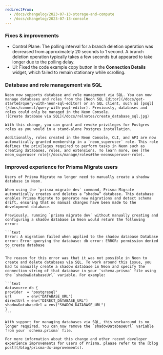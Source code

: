 ```yaml
---
redirectFrom:
  - /docs/changelog/2023-07-13-storage-and-compute
  - /docs/changelog/2023-07-13-console
---
```


### Fixes & improvements

- Control Plane: The polling interval for a branch deletion operation was decreased from approximately 20 seconds to 1 second. A branch deletion operation typically takes a few seconds but appeared to take longer due to the polling delay.
- UI: Fixed the code example copy button in the **Connection Details** widget, which failed to remain stationary while scrolling.

### Database and role management via SQL

    Neon now supports database and role management via SQL. You can now manage databases and roles from the [Neon SQL Editor](/docs/get-started/query-with-neon-sql-editor) or an SQL client, such as [psql](/docs/connect/query-with-psql-editor). Previously, databases and roles could only be managed in the Neon Console.
    ![Create database via SQL](/docs/relnotes/create_database_sql.jpg)

    With this change, you can grant and revoke privileges for Postgres roles as you would in a stand-alone Postgres installation.

    Additionally, roles created in the Neon Console, CLI, and API are now automatically granted membership in a `neon_superuser` role. This role defines the privileges required to perform tasks in Neon such as creating databases, roles, and extensions. To learn more, see [The neon_superuser role](/docs/manage/roles#the-neonsuperuser-role).

### Improved experience for Prisma Migrate users

    Users of Prisma Migrate no longer need to manually create a shadow database in Neon.

    When using the `prisma migrate dev` command, Prisma Migrate automatically creates and deletes a “shadow” database. This database enables Prisma Migrate to generate new migrations and detect schema drift, ensuring that no manual changes have been made to the development database.

    Previously, running `prisma migrate dev` without manually creating and configuring a shadow database in Neon would return the following error:

    ```text
    Error: A migration failed when applied to the shadow database Database error: Error querying the database: db error: ERROR: permission denied to create database
    ```

    The reason for this error was that it was not possible in Neon to create and delete databases via SQL. To work around this issue, you had to manually create a shadow database in Neon and specify the connection string of that database in your `schema.prisma` file using the `shadowDatabaseUrl` variable. For example:

    ```text
    datasource db {
    provider  = "postgresql"
    url       = env("DATABASE_URL")
    directUrl = env("DIRECT_DATABASE_URL")
    shadowDatabaseUrl = env("SHADOW_DATABASE_URL")
    }
    ```

    With support for managing databases via SQL, this workaround is no longer required. You can now remove the `shadowDatabaseUrl` variable from your `schema.prisma` file.

    For more information about this change and other recent developer experience improvements for users of Prisma, please refer to the [blog post](/blog/prisma-dx-improvements).
